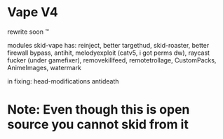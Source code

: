 # Vape V4
rewrite soon :tm:

modules skid-vape has:
reinject, better targethud, skid-roaster, better firewall bypass, antihit, melodyexploit (catv5, i got perms dw), raycast fucker (under gamefixer), removekillfeed, remotetrollage, CustomPacks, AnimeImages, watermark

in fixing:
head-modifications
antideath

# Note: Even though this is open source you **cannot** skid from it
